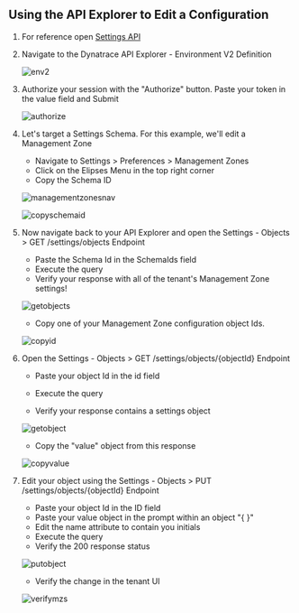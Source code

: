 ## Using the API Explorer to Edit a Configuration

1. For reference open <a href="https://www.dynatrace.com/support/help/shortlink/api-v2-settings" target="_blank">Settings API</a>

2. Navigate to the Dynatrace API Explorer - Environment V2 Definition

   ![env2](../../assets/images/environmentv2.png)

3. Authorize your session with the "Authorize" button. Paste your token in the value field and Submit

   ![authorize](../../assets/images/authorizeprompt.png)

4. Let's target a Settings Schema. For this example, we'll edit a Management Zone

     * Navigate to Settings > Preferences > Management Zones
     * Click on the Elipses Menu in the top right corner
     * Copy the Schema ID

     ![managementzonesnav](../../assets/images/managementzones.png)

     ![copyschemaid](../../assets/images/copyschemaid.png)

5. Now navigate back to your API Explorer and open the Settings - Objects > GET /settings/objects Endpoint

     * Paste the Schema Id in the SchemaIds field
     * Execute the query
     * Verify your response with all of the tenant's Management Zone settings!

     ![getobjects](../../assets/images/getobjects.png)

     * Copy one of your Management Zone configuration object Ids.

   ![copyid](../../assets/images/copyid.png)

6. Open the Settings - Objects > GET /settings/objects/{objectId} Endpoint

     * Paste your object Id in the id field
     * Execute the query

     * Verify your response contains a settings object

     ![getobject](../../assets/images/getobject.png)

     * Copy the "value" object from this response

     ![copyvalue](../../assets/images/copyvalue.png)

7. Edit your object using the Settings - Objects > PUT /settings/objects/{objectId} Endpoint

     * Paste your object Id in the ID field
     * Paste your value object in the prompt within an object "{ }"
     * Edit the name attribute to contain you initials
     * Execute the query
     * Verify the 200 response status

     ![putobject](../../assets/images/putobject.png)

     * Verify the change in the tenant UI

   ![verifymzs](../../assets/images/verifymzs.png)
